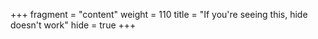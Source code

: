 +++
fragment = "content"
weight = 110
title = "If you're seeing this, hide doesn't work"
hide = true
+++
